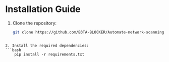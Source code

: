 # Installation Guide

1. Clone the repository:
   ```bash
   git clone https://github.com/B3TA-BLOCKER/Automate-network-scanning.git
```

2. Install the required dependencies:
```bash 
    pip install -r requirements.txt
```